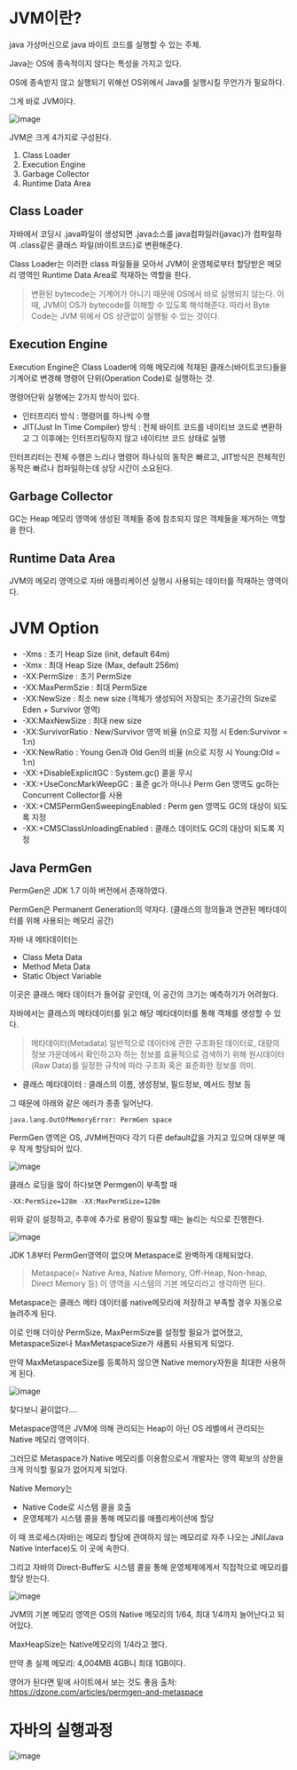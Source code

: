 # JVM이란?
java 가상머신으로 java 바이트 코드를 실행할 수 있는 주체.

Java는 OS에 종속적이지 않다는 특성을 가지고 있다.

OS에 종속받지 않고 실행되기 위해선 OS위에서 Java를 실행시킬 무언가가 필요하다.

그게 바로 JVM이다.

![image](https://user-images.githubusercontent.com/82895809/189648919-8bdbb82d-3969-4de4-a8cf-a21df23a8e21.png)


JVM은 크게 4가지로 구성된다.

1. Class Loader
2. Execution Engine
3. Garbage Collector
4. Runtime Data Area

## Class Loader
자바에서 코딩시 .java파일이 생성되면 .java소스를 java컴파일러(javac)가 컴파일하여 .class같은 클래스 파일(바이트코드)로 변환해준다.

Class Loader는 이러한 class 파일들을 모아서 JVM이 운영체로부터 할당받은 메모리 영역인 Runtime Data Area로 적재하는 역할을 한다.

> 변환된 bytecode는 기계어가 아니기 때문에 OS에서 바로 실행되지 않는다.
> 이 때, JVM이 OS가 bytecode를 이해할 수 있도록 해석해준다. 따라서 Byte Code는 JVM 위에서 OS 상관없이 실행될 수 있는 것이다.

## Execution Engine
Execution Engine은 Class Loader에 의해 메모리에 적재된 클래스(바이트코드)들을 기계어로 변경해 명령어 단위(Operation Code)로 실행하는 것.

명령어단위 실행에는 2가지 방식이 있다.

* 인터프리터 방식 : 명령어를 하나씩 수행
* JIT(Just In Time Compiler) 방식 : 전체 바이트 코드를 네이티브 코드로 변환하고 그 이후에는 인터프리팅하지 않고 네이티브 코드 상태로 실행

인터프리터는 전체 수행은 느리나 명령어 하나싞의 동작은 빠르고, JIT방식은 전체적인 동작은 빠르나 컴파일하는데 상당 시간이 소요된다.

## Garbage Collector
GC는 Heap 메모리 영역에 생성된 객체들 중에 참조되지 않은 객체들을 제거하는 역할을 한다.

## Runtime Data Area
JVM의 메모리 영역으로 자바 애플리케이션 실행시 사용되는 데이터를 적재하는 영역이다.

# JVM Option
* -Xms : 초기 Heap Size (init, default 64m)
* -Xmx : 최대 Heap Size (Max, default 256m)
* -XX:PermSize : 초기 PermSize
* -XX:MaxPermSzie : 최대 PermSize
* -XX:NewSize : 최소 new size (객체가 생성되어 저장되는 초기공간의 Size로 Eden + Survivor 영역)
* -XX:MaxNewSize : 최대 new size
* -XX:SurvivorRatio : New/Survivor 영역 비율 (n으로 지정 시 Eden:Survivor = 1:n)
* -XX:NewRatio : Young Gen과 Old Gen의 비율 (n으로 지정 시 Young:Old = 1:n)
* -XX:+DisableExplicitGC : System.gc() 콜을 무시
* -XX:+UseConcMarkWeepGC : 표준 gc가 아니나 Perm Gen 영역도 gc하는 Concurrent Collector를 사용
* -XX:+CMSPermGenSweepingEnabled : Perm gen 영역도 GC의 대상이 되도록 지정
* -XX:+CMSClassUnloadingEnabled : 클래스 데이터도 GC의 대상이 되도록 지정

## Java PermGen
PermGen은 JDK 1.7 이하 버전에서 존재하였다.

PermGen은 Permanent Generation의 약자다. (클래스의 정의들과 연관된 메타데이터를 위해 사용되는 메모리 공간)

자바 내 메타데이터는 
 * Class Meta Data
 * Method Meta Data
 * Static Object Variable

이곳은 클래스 메타 데이터가 들어갈 곳인데, 이 공간의 크기는 예측하기가 어려웠다.

자바에서는 클래스의 메타데이터를 읽고 해당 메타데이터를 통해 객체를 생성할 수 있다.
 
> 메타데이터(Metadata)
> 일반적으로 데이터에 관한 구조화된 데이터로,
> 대량의 정보 가운데에서 확인하고자 하는 정보를 효율적으로 검색하기 위해
> 원시데이터(Raw Data)를 일정한 규칙에 따라 구조화 혹은 표준화한 정보를 의미.

* 클래스 메타데이터 : 클래스의 이름, 생성정보, 필드정보, 메서드 정보 등

그 때문에 아래와 같은 에러가 종종 일어난다.

```
java.lang.OutOfMemoryError: PermGen space
```
PermGen 영역은 OS, JVM버전마다 각기 다른 default값을 가지고 있으며 대부분 매우 작게 할당되어 있다.

![image](https://user-images.githubusercontent.com/82895809/189651614-bc5b0d28-4002-41c5-a0bc-56ee65c5b59d.png)

클래스 로딩을 많이 하다보면 Permgen이 부족할 때
```
-XX:PermSize=128m -XX:MaxPermSize=128m
```

위와 같이 설정하고, 추후에 추가로 용량이 필요할 때는 늘리는 식으로 진행한다.

![image](https://user-images.githubusercontent.com/82895809/190192404-01ce1c78-2648-42ec-a0c8-8d55f6cce2f1.png)

JDK 1.8부터 PermGen영역이 없으며 Metaspace로 완벽하게 대체되었다.

> Metaspace(= Native Area, Native Memory, Off-Heap, Non-heap, Direct Memory 등)
> 이 영역을 시스템의 기본 메모리라고 생각하면 된다.

Metaspace는 클래스 메타 데이터를 native메모리에 저장하고 부족할 경우 자동으로 늘려주게 된다.

이로 인해 더이상 PermSize, MaxPermSize를 설정할 필요가 없어졌고, MetaspaceSize나 MaxMetaspaceSize가 새롭되 사용되게 되었다.

만약 MaxMetaspaceSize를 등록하지 않으면 Native memory자원을 최대한 사용하게 된다.

![image](https://user-images.githubusercontent.com/82895809/190198372-b3c48e96-a567-4762-b80f-ebade01a73da.png)

찾다보니 끝이없다....

Metaspace영역은 JVM에 의해 관리되는 Heap이 아닌 OS 레벨에서 관리되는 Native 메모리 영역이다.

그러므로 Metaspace가 Native 메모리를 이용함으로서 개발자는 영역 확보의 상한을 크게 의식할 필요가 없어지게 되었다.

Native Memory는
 * Native Code로 시스템 콜을 호출
 * 운영체제가 시스템 콜을 통해 메모리를 애플리케이션에 할당

이 때 프로세스(자바)는 메모리 할당에 관여하지 않는 메모리로 자주 나오는 JNI(Java Native Interface)도 이 곳에 속한다.

그리고 자바의 Direct-Buffer도 시스템 콜을 통해 운영체제에게서 직접적으로 메모리를 할당 받는다.

![image](https://user-images.githubusercontent.com/82895809/190197966-d111178b-c3e7-4aa9-8c1d-af2846ae7e4d.png)

JVM의 기본 메모리 영역은 OS의 Native 메모리의 1/64, 최대 1/4까지 늘어난다고 되어있다.

MaxHeapSize는 Native메모리의 1/4라고 했다.

만약 총 실제 메모리: 4,004MB 4GB니 최대 1GB이다.

영어가 된다면 밑에 사이트에서 보는 것도 좋음
출처: https://dzone.com/articles/permgen-and-metaspace

# 자바의 실행과정
![image](https://user-images.githubusercontent.com/82895809/190199224-7a34ac98-36af-43b0-8279-8b201082a1ad.png)
